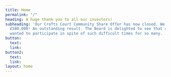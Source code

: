 ```yaml
---
title: Home
permalink: "/"
heading: A huge thank you to all our investors!
subheading: 'Our Crofts Court Community Share Offer has now closed. We raised a fantastic
  £580,000! An outstanding result. The Board is delighted to see that so many people
  wanted to participate in spite of such difficult times for so many. '
button:
  text: 
  link: 
button2:
  text: 
  link: 
layout: home
---
```


